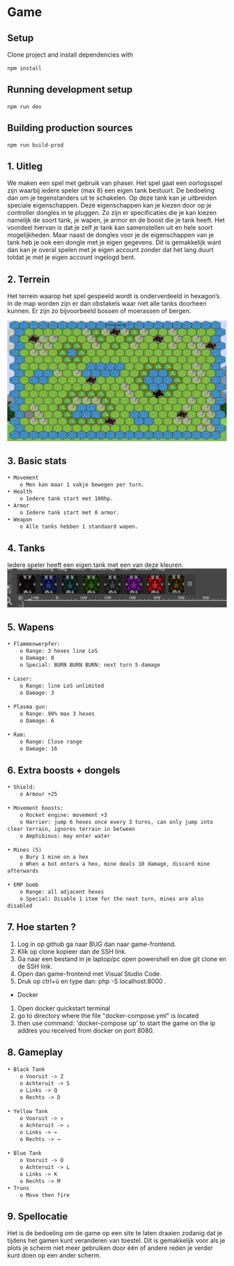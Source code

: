 # Game

## Setup

Clone project and install dependencies with 

```shell
npm install
```

## Running development setup

```shell
npm run dev
```

## Building production sources

```shell
npm run build-prod
```

## 1. Uitleg

We maken een spel met gebruik van phaser. Het spel gaat een oorlogsspel zijn waarbij iedere speler (max 8) een eigen tank bestuurt. De bedoeling dan om je tegenstanders uit te schakelen. Op deze tank kan je uitbreiden speciale eigenschappen. Deze eigenschappen kan je kiezen door op je controller dongles in te pluggen. Zo zijn er specificaties die je kan kiezen namelijk de soort tank, je wapen, je armor en de boost die je tank heeft. Het voordeel hiervan is dat je zelf je tank kan samenstellen uit en hele soort mogelijkheden. Maar naast de dongles voor je de eigenschappen van je tank heb je ook een dongle met je eigen gegevens. Dit is gemakkelijk want dan kan je overal spelen met je eigen account zonder dat het lang duurt totdat je met je eigen account ingelogd bent.

## 2. Terrein

Het terrein waarop het spel gespeeld wordt is onderverdeeld in hexagon’s. In de map worden zijn er dan obstakels waar niet alle tanks doorheen kunnen. Er zijn zo bijvoorbeeld bossen of moerassen of bergen.

![Hexagon](./img/hexagon.png)

## 3. Basic stats

    • Movement
        o Men kan maar 1 vakje bewegen per turn.
    • Health
        o Iedere tank start met 100hp.
    • Armor
        o Iedere tank start met 0 armor.
    • Weapon
        o Alle tanks hebben 1 standaard wapen.

## 4. Tanks

Iedere speler heeft een eigen tank met een van deze kleuren.
![Tanks](./img/Tanks_colours.png)

## 5. Wapens

    • Flammenwerpfer:
        o Range: 3 hexes line LoS
        o Damage: 8
        o Special: BURN BURN BURN: next turn 5 damage

    • Laser:
        o Range: line LoS unlimited
        o Damage: 3

    • Plasma gun:
        o Range: 90% max 3 hexes
        o Damage: 6

    • Ram:
        o Range: Close range
        o Damage: 16

## 6. Extra boosts + dongels

    • Shield:
        o Armour +25

    • Movement boosts:
        o Rocket engine: movement +3
        o Harrier: jump 6 hexes once every 3 turns, can only jump into clear terrain, ignores terrain in between
        o Amphibious: may enter water

    • Mines (5)
        o Bury 1 mine on a hex
        o When a bot enters a hex, mine deals 10 damage, discard mine afterwards

    • EMP bomb
        o Range: all adjacent hexes
        o Special: Disable 1 item for the next turn, mines are also disabled

## 7. Hoe starten ?

1. Log in op github ga naar BUG dan naar game-frontend.
2. Klik op clone kopieer dan de SSH link.
3. Ga naar een bestand in je laptop/pc open powershell en doe git clone en de SSH link.
4. Open dan game-frontend met Visual Studio Code.
5. Druk op ctrl+ù en type dan: php -S localhost:8000 .

* Docker

1. Open docker quickstart terminal
2. go to directory where the file "docker-compose.yml" is located
3. then use command: 'docker-compose up' to start the game on the ip addres you received from docker on port 8080.

## 8. Gameplay

    • Black Tank
        o Vooruit -> Z
        o Achteruit -> S
        o Links -> Q
        o Rechts -> D

    • Yellow Tank
        o Vooruit -> ↑
        o Achteruit -> ↓
        o Links -> ←
        o Rechts -> →

    • Blue Tank
        o Vooruit -> O
        o Achteruit -> L
        o Links -> K
        o Rechts -> M
    • Truns
        o Move then fire

## 9. Spellocatie

Het is de bedoeling om de game op een site te laten draaien zodanig dat je tijdens het gamen kunt veranderen van toestel. Dit is gemakkelijk voor als je plots je scherm niet meer gebruiken door één of andere reden je verder kunt doen op een ander scherm.
